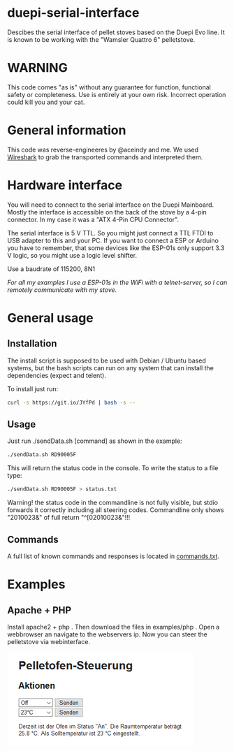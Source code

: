 # duepi-serial-interface
Descibes the serial interface of pellet stoves based on the Duepi Evo line. It is known to be working with the "Wamsler Quattro 6" pelletstove.

# WARNING

This code comes "as is" without any guarantee for function, functional safety or completeness. Use is entirely at your own risk. Incorrect operation could kill you and your cat.

# General information

This code was reverse-engineeres by @aceindy and me. We used [Wireshark](https://www.wireshark.org/) to grab the transported commands and interpreted them.

# Hardware interface

You will need to connect to the serial interface on the Duepi Mainboard. Mostly the interface is accessible on the back of the stove by a 4-pin connector. In my case it was a "ATX 4-Pin CPU Connector".

The serial interface is 5 V TTL. So you might just connect a TTL FTDI to USB adapter to this and your PC. If you want to connect a ESP or Arduino you have to remember, that some devices like the ESP-01s only support 3.3 V logic, so you might use a logic level shifter.

Use a baudrate of 115200, 8N1

*For all my examples I use a ESP-01s in the WiFi with a telnet-server, so I can remotely communicate with my stove.*

# General usage

## Installation

The install script is supposed to be used with Debian / Ubuntu based systems, but the bash scripts can run on any system that can install the dependencies (expect and telent).

To install just run:

```bash
curl -s https://git.io/JYfPd | bash -s --
```

## Usage

Just run ./sendData.sh [command] as shown in the example:

```bash
./sendData.sh RD90005F
```

This will return the status code in the console. To write the status to a file type:

```bash
./sendData.sh RD90005F > status.txt
```

Warning! the status code in the commandline is not fully visible, but stdio forwards it correctly including all steering codes. Commandline only shows "2010023&" of full return "^[02010023&"!!!

## Commands

A full list of known commands and responses is located in [commands.txt](https://raw.githubusercontent.com/pascaltippelt/duepi-serial-interface/main/commands.txt).

# Examples

## Apache + PHP

Install apache2 + php . Then download the files in examples/php . Open a webbrowser an navigate to the webservers ip. Now you can steer the pelletstove via webinterface.

![example web gui](https://raw.githubusercontent.com/pascaltippelt/duepi-serial-interface/main/examples/php/example-image.PNG "nope")
